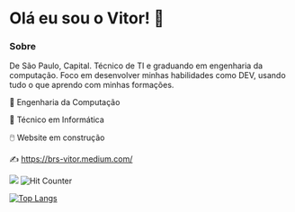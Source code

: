 # Olá eu sou o Vitor! :vulcan_salute:​



### Sobre

De São Paulo, Capital. Técnico de TI e graduando em engenharia da computação. Foco em desenvolver minhas habilidades como DEV, usando tudo o que aprendo com minhas formações. 

:medal_sports: Engenharia da Computação

:medal_sports: Técnico em Informática

:computer_mouse: Website em construção

:writing_hand: https://brs-vitor.medium.com/


![](https://komarev.com/ghpvc/?username=silvabrvitor) ![Hit Counter](https://visitor-badge.laobi.icu/badge?page_id=silvabrvitor.silvabrvitor)

[![Top Langs](https://github-readme-stats.vercel.app/api/top-langs/?username=silvabrvitor&layout=compact)](https://github.com/silvabrvitor/github-readme-stats)


